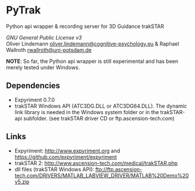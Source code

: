 PyTrak
======

Python api wrapper & recording server for 3D Guidance trakSTAR

*GNU General Public License v3*  
Oliver Lindemann <oliver.lindemann@cognitive-psychology.eu> & Raphael Wallroth <rwallroth@uni-potsdam.de>

**NOTE**: So far, the Python api wrapper is still experimental and has been merely tested under Windows.

Dependencies
------------
* Expyriment 0.7.0
* trakSTAR Windows API (ATC3DG.DLL or ATC3DG64.DLL). The dynamic link library is needed in the Windows 
  system folder or in the trakSTAR-api subfolder. (see trakSTAR driver CD or ftp.ascension-tech.com)

Links
-----
* Expyriment: http://www.expyriment.org and https://github.com/expyriment/expyriment
* trakSTAR 2: http://www.ascension-tech.com/medical/trakSTAR.php
* dll files (trakSTAR Windows API): ftp://ftp.ascension-tech.com/DRIVERS/MATLAB_LABVIEW_DRIVER/MATLAB%20Demo%20v5.zip

